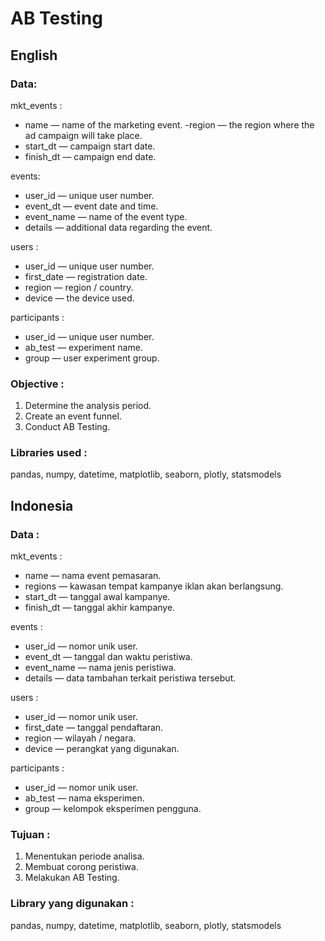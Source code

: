 # AB Testing

## English

### Data:

mkt_events :
- name — name of the marketing event.
-region — the region where the ad campaign will take place.
- start_dt — campaign start date.
- finish_dt — campaign end date.

events:
- user_id — unique user number.
- event_dt — event date and time.
- event_name — name of the event type.
- details — additional data regarding the event.

users :
- user_id — unique user number.
- first_date — registration date.
- region — region / country.
- device — the device used.

participants :
- user_id — unique user number.
- ab_test — experiment name.
- group — user experiment group.

### Objective :

1. Determine the analysis period.
2. Create an event funnel.
3. Conduct AB Testing.

### Libraries used :
pandas, numpy, datetime, matplotlib, seaborn, plotly, statsmodels

## Indonesia

### Data :

mkt_events :

- name — nama event pemasaran.
- regions — kawasan tempat kampanye iklan akan berlangsung.
- start_dt — tanggal awal kampanye.
- finish_dt — tanggal akhir kampanye.

events :

- user_id — nomor unik user.
- event_dt — tanggal dan waktu peristiwa.
- event_name — nama jenis peristiwa.
- details — data tambahan terkait peristiwa tersebut.

users :

- user_id — nomor unik user.
- first_date — tanggal pendaftaran.
- region — wilayah / negara.
- device — perangkat yang digunakan.

participants :

- user_id — nomor unik user.
- ab_test — nama eksperimen.
- group — kelompok eksperimen pengguna.

### Tujuan :

1. Menentukan periode analisa.
2. Membuat corong peristiwa.
3. Melakukan AB Testing.

### Library yang digunakan :
pandas, numpy, datetime, matplotlib, seaborn, plotly, statsmodels

